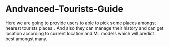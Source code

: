 # Andvanced-Tourists-Guide
Here we are going to provide users to able to pick some places amongst nearest tourists places . And also they can manage their history and can get location according to current location and ML models which will predict best amongst many.
